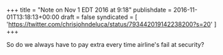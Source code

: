+++
title = "Note on Nov 1 EDT 2016 at 9:18"
publishdate = 2016-11-01T13:18:13+00:00
draft = false
syndicated = [ 'https://twitter.com/chrisjohndeluca/status/793442019142238200?s=20' ]
+++

So do we always have to pay extra every time airline's fail at security?
